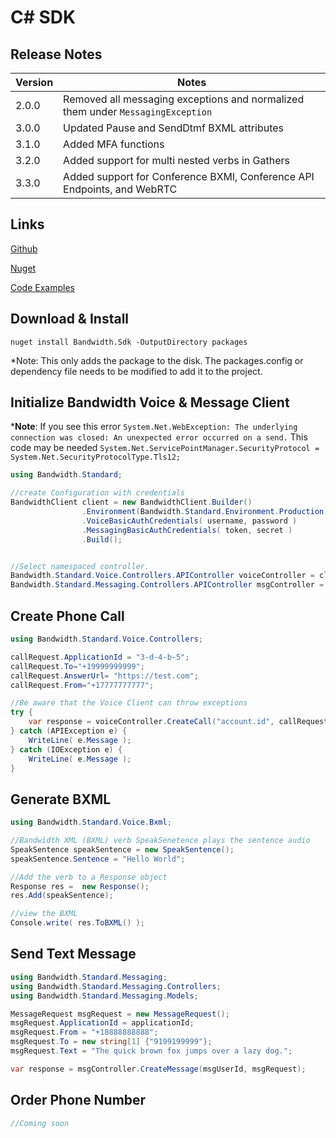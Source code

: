# C# SDK

## Release Notes

| Version | Notes |
|--|--|
| 2.0.0 | Removed all messaging exceptions and normalized them under `MessagingException` |
| 3.0.0 | Updated Pause and SendDtmf BXML attributes |
| 3.1.0 | Added MFA functions |
| 3.2.0 | Added support for multi nested verbs in Gathers |
| 3.3.0 | Added support for Conference BXMl, Conference API Endpoints, and WebRTC |

## Links

[Github](https://github.com/Bandwidth/csharp-sdk)

[Nuget](https://www.nuget.org/packages/Bandwidth.Sdk/)

[Code Examples](https://github.com/Bandwidth/examples/tree/master/csharp)


## Download & Install

```
nuget install Bandwidth.Sdk -OutputDirectory packages
```

*Note:  This only adds the package to the disk.  The packages.config or dependency file needs to be modified to add it to the project.


## Initialize Bandwidth Voice & Message Client

*__Note__:  If you see this error `System.Net.WebException: The underlying connection was closed: An unexpected error occurred on a send.`  This code may be needed `System.Net.ServicePointManager.SecurityProtocol = System.Net.SecurityProtocolType.Tls12;`

```csharp
using Bandwidth.Standard;

//create Configuration with credentials
BandwidthClient client = new BandwidthClient.Builder()
                .Environment(Bandwidth.Standard.Environment.Production)
                .VoiceBasicAuthCredentials( username, password )
                .MessagingBasicAuthCredentials( token, secret )
                .Build();


//Select namespaced controller.
Bandwidth.Standard.Voice.Controllers.APIController voiceController = client.Voice.APIController;
Bandwidth.Standard.Messaging.Controllers.APIController msgController = client.Messaging.APIController;


```

## Create Phone Call

```csharp
using Bandwidth.Standard.Voice.Controllers;

callRequest.ApplicationId = "3-d-4-b-5";
callRequest.To="+19999999999";
callRequest.AnswerUrl= "https://test.com";
callRequest.From="+17777777777";

//Be aware that the Voice Client can throw exceptions
try {
    var response = voiceController.CreateCall("account.id", callRequest);
} catch (APIException e) {
    WriteLine( e.Message );
} catch (IOException e) {
    WriteLine( e.Message );
}


```

## Generate BXML

```csharp
using Bandwidth.Standard.Voice.Bxml;

//Bandwidth XML (BXML) verb SpeakSenetence plays the sentence audio
SpeakSentence speakSentence = new SpeakSentence();
speakSentence.Sentence = "Hello World";

//Add the verb to a Response object
Response res =  new Response();
res.Add(speakSentence);

//view the BXML
Console.write( res.ToBXML() );

```

## Send Text Message

```csharp
using Bandwidth.Standard.Messaging;
using Bandwidth.Standard.Messaging.Controllers;
using Bandwidth.Standard.Messaging.Models;

MessageRequest msgRequest = new MessageRequest();
msgRequest.ApplicationId = applicationId;
msgRequest.From = "+18888888888";
msgRequest.To = new string[1] {"9199199999"};
msgRequest.Text = "The quick brown fox jumps over a lazy dog.";

var response = msgController.CreateMessage(msgUserId, msgRequest);
```

## Order Phone Number

```csharp
//Coming soon
```
